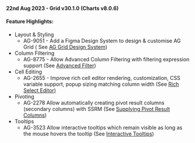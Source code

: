#### 22nd Aug 2023 - Grid v30.1.0 (Charts v8.0.6)

#### Feature Highlights:

- Layout & Styling 
  * AG-9051 - Add a Figma Design System to design & customise AG Grid (
    See [AG Grid Design System](https://www.ag-grid.com/javascript-data-grid/ag-grid-design-system/))
- Column Filtering
  * AG-8775 - Allow Advanced Column Filtering with filtering expression support (See [Advanced Filter](https://www.ag-grid.com/javascript-data-grid/filter-advanced/))
- Cell Editing
  * AG-2655 - Improve rich cell editor rendering, customization, CSS variable support, popup sizing matching column
    width (See [Rich Select Editor)](https://www.ag-grid.com/javascript-data-grid/provided-cell-editors)
- Pivoting
  * AG-2278 Allow automatically creating pivot result columns (secondary columns) with SSRM (See [Supplying Pivot Result Columns](https://www.ag-grid.com/javascript-data-grid/server-side-model-pivoting/#supplying-pivot-result-fields-simple))
- Tooltips
  * AG-3523 Allow interactive tooltips which remain visible as long as the mouse hovers the tooltip (See [Interactive Tooltips](https://www.ag-grid.com/javascript-data-grid/component-tooltip/#interactive-tooltips))
